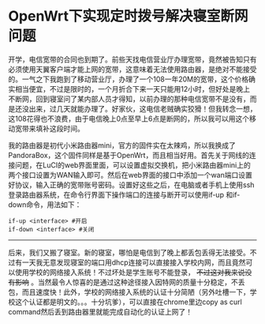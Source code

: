 [^_^]: Choht6ta;2016-09-06 09:00:00

OpenWrt下实现定时拨号解决寝室断网问题
=====
开学，电信宽带的合同也到期了。前些天找电信营业厅办理宽带，竟然被告知只有必须使用天翼客户端才能上网的宽带，这意味着无法使用路由器，是绝对不能接受的。一气之下我跑到了移动营业厅，办理了一个108一年20M的宽带，这个价格确实相当便宜，不过是限时的，一个月折合下来一天只能用12小时，但好处是晚上不断网，回到寝室问了某内部人员才得知，以前办理的那种电信宽带不是没有，而是还没出来，过几天就能办理了。好家伙，这电信老贼确实狡猾！但我转念一想，这108花得也不浪费，由于电信晚上0点至早上6点是断网的，所以我可以用这个移动宽带来填补这段时间。

我的路由器是初代小米路由器mini，官方的固件实在太辣鸡，所以我换成了PandoraBox，这个固件同样是基于OpenWrt，而且相当好用。首先关于网线的连接问题，在LuCI的web界面里面，可以设置虚拟交换机，把小米路由器mini上的两个接口设置为WAN输入即可。然后在web界面的接口中添加一个wan端口设置好协议，输入正确的宽带账号密码。设置好这些之后，在电脑或者手机上使用ssh登录路由器系统，在命令行界面下操作端口的连接与断开可以使用if-up 和if-down命令，用法如下：

```
if-up <interface> #开启
if-down <interface> #关闭
```
---

后来，我们又搬了寝室。新的寝室，哪怕是电信到了晚上都丢包丢得无法接受。不过有一天我无意发现寝室的端口用dhcp连接可以直接接入学校内网，而且竟然可以使用学校的网络接入系统！不过坏处是学生账号不能登录， ~~不过这对我来说没有影响~~ 。当然最令人惊喜的是通过这种途径接入因特网的质量十分稳定，不丢包，而且速度快！此外，学校的网络接入系统的认证十分简陋（另外吐槽一下，学校这个认证都是明文的。。。十分坑爹），可以直接在chrome里边copy as curl command然后丢到路由器里就能完成自动化的认证上网了！
